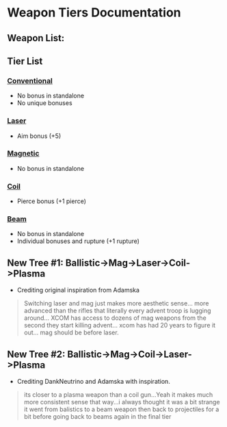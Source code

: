 # Weapon Tiers Documentation
## Weapon List:
## Tier List
### [Conventional](Conventional.md)
* No bonus in standalone
* No unique bonuses
### [Laser](Laser.md)
* Aim bonus (+5)
### [Magnetic](Magnetic.md)
* No bonus in standalone
### [Coil](Coil.md)
* Pierce bonus (+1 pierce)
### [Beam](Beam.md)
* No bonus in standalone
* Individual bonuses and rupture (+1 rupture)

## New Tree #1: Ballistic->Mag->Laser->Coil->Plasma
* Crediting original inspiration from Adamska
> Switching laser and mag just makes more aesthetic sense...  more advanced than the rifles that literally every advent troop is lugging around… XCOM has access to dozens of mag weapons from the second they start killing advent… xcom has had 20 years to figure it out… mag should be before laser.
## New Tree #2: Ballistic->Mag->Coil->Laser->Plasma
* Crediting DankNeutrino and Adamska with inspiration.
> its closer to a plasma weapon than a coil gun...Yeah it makes much more consistent sense that way...i always thought it was a bit strange it went from balistics to a beam weapon then back to projectiles for a bit before going back to beams again in the final tier

